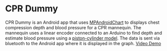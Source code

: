 # CPR Dummy
CPR Dummy is an Android app that uses [MPAndroidChart](https://github.com/PhilJay/MPAndroidChart) to displays chest compression depth and blood pressure for a CPR mannequin. The mannequin uses a linear encoder connected to an Arduino to find depth and estimate blood pressure using a [piston-cylinder model](model_explained.pdf). The data is sent via bluetooth to the Android app where it is displayed in the graph. [Video Demo](https://www.youtube.com/watch?v=BTF081ap7Zk)
